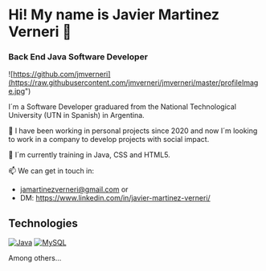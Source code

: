 # Hi! My name is Javier Martinez Verneri 👋
### Back End Java Software Developer

![https://github.com/jmverneri](https://raw.githubusercontent.com/jmverneri/jmverneri/master/profileImage.jpg")
 

I´m a Software Developer graduared from the National Technological University (UTN in Spanish) in Argentina.

🔭 I have been working in personal projects since 2020 and now I´m looking to work in a company to develop projects with social impact.

🌱 I´m currently training in Java, CSS and HTML5.  

📫 We can get in touch in:
- jamartinezverneri@gmail.com
or
- DM: https://www.linkedin.com/in/javier-martinez-verneri/

## Technologies
[![Java](https://img.shields.io/badge/Java-007396?style=for-the-badge&logo=java&logoColor=white&labelColor=101010)]()
[![MySQL](https://img.shields.io/badge/MySQL-4479A1?style=for-the-badge&logo=mysql&logoColor=white&labelColor=101010)]()

Among others...
